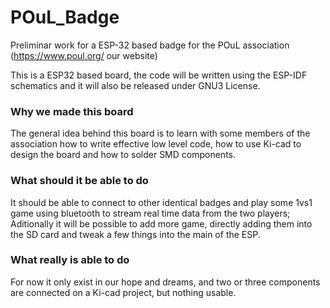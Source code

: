 # POuL_Badge
Preliminar work for a ESP-32 based badge for the POuL association (https://www.poul.org/ our website)

This is a ESP32 based board, the code will be written using the ESP-IDF schematics and it will also be released under GNU3 License.

### Why we made this board
The general idea behind this board is to learn with some members of the association how to write effective low level code, how to use Ki-cad to design the board and how to solder SMD components.

### What should it be able to do
It should be able to connect to other identical badges and play some 1vs1 game using bluetooth to stream real time data from the two players; Aditionally it will be possible to add more game, directly adding them into the SD card and tweak a few things into the main of the ESP.

### What really is able to do
For now it only exist in our hope and dreams, and two or three components are connected on a Ki-cad project, but nothing usable.
